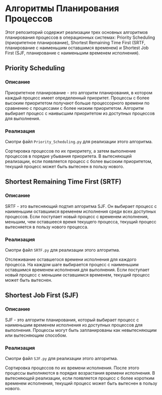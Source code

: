 # Алгоритмы Планирования Процессов

Этот репозиторий содержит реализации трех основных алгоритмов планирования процессов в операционных системах: Priority Scheduling (приоритетное планирование), Shortest Remaining Time First (SRTF, планирование с наименьшим оставшимся временем) и Shortest Job First (SJF, планирование с наименьшим временем исполнения).

## Priority Scheduling

### Описание
Приоритетное планирование - это алгоритм планирования, в котором каждый процесс имеет определенный приоритет. Процессы с более высоким приоритетом получают больше процессорного времени по сравнению с процессами с более низким приоритетом. Алгоритм выбирает процесс с наивысшим приоритетом из доступных процессов для выполнения.

### Реализация
Смотри файл `Priority_Scheduling.py` для реализации этого алгоритма.

Сортировка процессов по их приоритету, а затем выполнение процессов в порядке убывания приоритета. В вытесняющей реализации, если появляется процесс с более высоким приоритетом, текущий процесс может быть вытеснен в пользу нового.

## Shortest Remaining Time First (SRTF)

### Описание
SRTF - это вытесняющий подтип алгоритма SJF. Он выбирает процесс с наименьшим оставшимся временем исполнения среди всех доступных процессов. Если поступает новый процесс с временем исполнения, меньшим, чем оставшееся время текущего процесса, текущий процесс вытесняется в пользу нового процесса.

### Реализация
Смотри файл `SRTF.py` для реализации этого алгоритма.

Отслеживание оставшегося времени исполнения для каждого процесса. На каждом шаге выбирается процесс с наименьшим оставшимся временем исполнения для выполнения. Если поступает новый процесс с меньшим оставшимся временем, текущий процесс может быть вытеснен.

## Shortest Job First (SJF)

### Описание
SJF - это алгоритм планирования, который выбирает процесс с наименьшим временем исполнения из доступных процессов для выполнения. Процессы могут быть запланированы как невытесняющим или вытесняющим способом.

### Реализация
Смотри файл `SJF.py` для реализации этого алгоритма.

Сортировка процессов по их времени исполнения. После этого процессы выполняются в порядке возрастания времени исполнения. В вытесняющей реализации, если появляется процесс с более коротким временем исполнения, текущий процесс может быть вытеснен в пользу нового.
